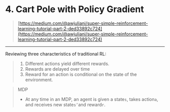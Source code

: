 # 4. Cart Pole with Policy Gradient

> [https://medium.com/@awjuliani/super-simple-reinforcement-learning-tutorial-part-2-ded33892c724](https://medium.com/@awjuliani/super-simple-reinforcement-learning-tutorial-part-2-ded33892c724)

---

Reviewing three characteristics of traditional RL:

> 1. Different actions yield different rewards.
> 2. Rewards are delayed over time
> 3. Reward for an action is conditional on the state of the environment.

> MDP
>
> * At any time in an MDP, an agent is given a state`s`, takes action`a`, and receives new state`s’`and reward`r`.



